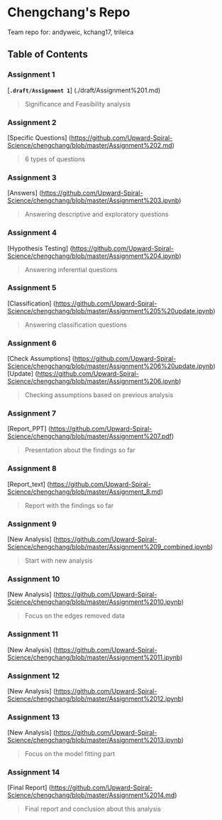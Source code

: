 # Chengchang's Repo
Team repo for: andyweic, kchang17, trileica

## Table of Contents

### Assignment 1  
[**``.draft/Assignment 1``**] (./draft/Assignment%201.md)  
  > Significance and Feasibility analysis

### Assignment 2  
[Specific Questions] (https://github.com/Upward-Spiral-Science/chengchang/blob/master/Assignment%202.md)
> 6 types of questions

### Assignment 3  
[Answers] (https://github.com/Upward-Spiral-Science/chengchang/blob/master/Assignment%203.ipynb)  
> Answering descriptive and exploratory questions

### Assignment 4   
[Hypothesis Testing] (https://github.com/Upward-Spiral-Science/chengchang/blob/master/Assignment%204.ipynb)  
> Answering inferential questions

### Assignment 5  
[Classification] (https://github.com/Upward-Spiral-Science/chengchang/blob/master/Assignment%205%20update.ipynb)  
> Answering classification questions

### Assignment 6  
[Check Assumptions] (https://github.com/Upward-Spiral-Science/chengchang/blob/master/Assignment%206%20update.ipynb)  
[Update] (https://github.com/Upward-Spiral-Science/chengchang/blob/master/Assignment%206.ipynb)
> Checking assumptions based on previous analysis

### Assignment 7  
[Report_PPT] (https://github.com/Upward-Spiral-Science/chengchang/blob/master/Assignment%207.pdf)  
> Presentation about the findings so far

### Assignment 8  
[Report_text] (https://github.com/Upward-Spiral-Science/chengchang/blob/master/Assignment_8.md)  
> Report with the findings so far

### Assignment 9  
[New Analysis] (https://github.com/Upward-Spiral-Science/chengchang/blob/master/Assignment%209_combined.ipynb)  
> Start with new analysis 

### Assignment 10  
[New Analysis] (https://github.com/Upward-Spiral-Science/chengchang/blob/master/Assignment%2010.ipynb)  
> Focus on the edges removed data

### Assignment 11  
[New Analysis] (https://github.com/Upward-Spiral-Science/chengchang/blob/master/Assignment%2011.ipynb)  
> 

### Assignment 12  
[New Analysis] (https://github.com/Upward-Spiral-Science/chengchang/blob/master/Assignment%2012.ipynb)  
> 

### Assignment 13  
[New Analysis] (https://github.com/Upward-Spiral-Science/chengchang/blob/master/Assignment%2013.ipynb)  
> Focus on the model fitting part

### Assignment 14
[Final Report] (https://github.com/Upward-Spiral-Science/chengchang/blob/master/Assignment%2014.md)  
> Final report and conclusion about this analysis
